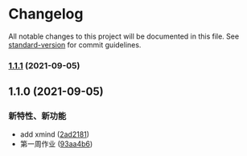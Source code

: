 # Changelog

All notable changes to this project will be documented in this file. See [standard-version](https://github.com/conventional-changelog/standard-version) for commit guidelines.

### [1.1.1](https://github.com/lmw6412036/geekbang/compare/v1.1.0...v1.1.1) (2021-09-05)

## 1.1.0 (2021-09-05)


### 新特性、新功能

* add xmind ([2ad2181](https://github.com/lmw6412036/geekbang/commit/2ad2181717d9a7c342d2eba76c541ea696d96eb5))
* 第一周作业 ([93aa4b6](https://github.com/lmw6412036/geekbang/commit/93aa4b638f72764a5c0ae47d5609ea2ecc263f90))
